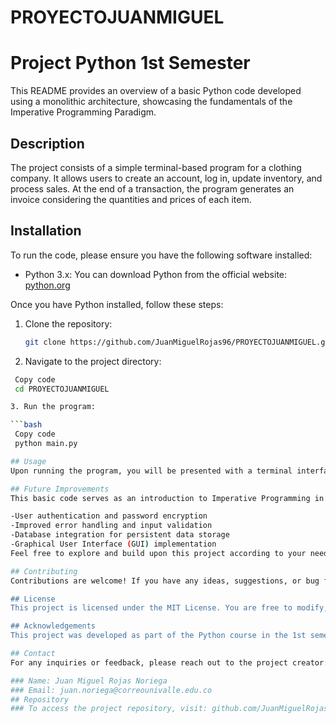 # PROYECTOJUANMIGUEL
# Project Python 1st Semester

This README provides an overview of a basic Python code developed using a monolithic architecture, showcasing the fundamentals of the Imperative Programming Paradigm.

## Description
The project consists of a simple terminal-based program for a clothing company. It allows users to create an account, log in, update inventory, and process sales. At the end of a transaction, the program generates an invoice considering the quantities and prices of each item.

## Installation
To run the code, please ensure you have the following software installed:

- Python 3.x: You can download Python from the official website: [python.org](https://www.python.org)

Once you have Python installed, follow these steps:

1. Clone the repository:

   ```bash
   git clone https://github.com/JuanMiguelRojas96/PROYECTOJUANMIGUEL.git
2. Navigate to the project directory:

```bash
 Copy code
 cd PROYECTOJUANMIGUEL

3. Run the program:

```bash
 Copy code
 python main.py

## Usage
Upon running the program, you will be presented with a terminal interface that guides you through various options such as creating a user, logging in, updating inventory, and processing sales. Simply follow the prompts and provide the necessary information as requested.

## Future Improvements
This basic code serves as an introduction to Imperative Programming in Python. As a starting point, it can be further expanded and enhanced with additional features, such as:

-User authentication and password encryption
-Improved error handling and input validation
-Database integration for persistent data storage
-Graphical User Interface (GUI) implementation
Feel free to explore and build upon this project according to your needs and learning objectives.

## Contributing
Contributions are welcome! If you have any ideas, suggestions, or bug fixes, please submit a pull request. Ensure your code adheres to the project's coding standards and passes any existing tests.

## License
This project is licensed under the MIT License. You are free to modify, distribute, and use the code in any way you deem appropriate. See the LICENSE file for more details.

## Acknowledgements
This project was developed as part of the Python course in the 1st semester. Special thanks to the course instructors and the development team for their guidance and support during the project's development.

## Contact
For any inquiries or feedback, please reach out to the project creator:

### Name: Juan Miguel Rojas Noriega
### Email: juan.noriega@correounivalle.edu.co
## Repository
### To access the project repository, visit: github.com/JuanMiguelRojas96/PROYECTOJUANMIGUEL
   
   
